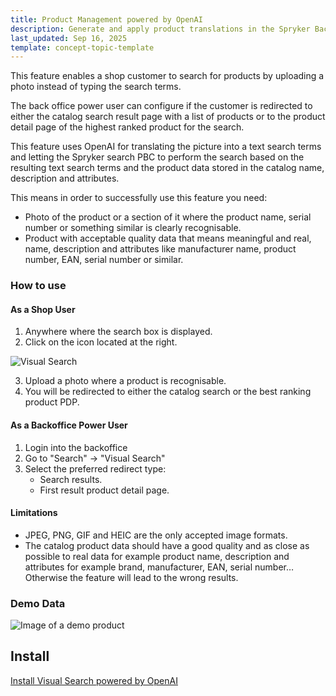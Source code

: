 ```yaml
---
title: Product Management powered by OpenAI
description: Generate and apply product translations in the Spryker Back Office. Translate names and descriptions between locales with AI assistance to speed up localization.
last_updated: Sep 16, 2025
template: concept-topic-template
---
```


This feature enables a shop customer to search for products by uploading a photo instead of typing the search terms.

The back office power user can configure if the customer is redirected to either the catalog search result page with a list of products or to the product detail page of the highest ranked product for the search.

This feature uses OpenAI for translating the picture into a text search terms and letting the Spryker search PBC to perform the search based on the resulting text search terms and the product data stored in the catalog name, description and attributes.

This means in order to successfully use this feature you need:
- Photo of the product or a section of it where the product name, serial number or something similar is clearly recognisable.
- Product with acceptable quality data that means meaningful and real, name, description and attributes like manufacturer name, product number, EAN, serial number or similar.

### How to use

#### As a Shop User

1. Anywhere where the search box is displayed.
2. Click on the icon located at the right.

<img src="https://spryker.s3.eu-central-1.amazonaws.com/docs/pbc/all/search/third-party-integrations/visual-search-powered-by-openai/screenshot.png" alt="Visual Search">

3. Upload a photo where a product is recognisable.
4. You will be redirected to either the catalog search or the best ranking product PDP.

#### As a Backoffice Power User

1. Login into the backoffice
2. Go to "Search" → "Visual Search"
3. Select the preferred redirect type:
   - Search results.
   - First result product detail page.

#### Limitations

- JPEG, PNG, GIF and HEIC are the only accepted image formats.
- The catalog product data should have a good quality and as close as possible to real data for example product name, description and attributes for example brand, manufacturer, EAN, serial number… Otherwise the feature will lead to the wrong results.

### Demo Data

<img src="https://spryker.s3.eu-central-1.amazonaws.com/docs/pbc/all/search/third-party-integrations/visual-search-powered-by-openai/thumb.jpeg" alt="Image of a demo product">

## Install

[Install Visual Search powered by OpenAI](/docs/pbc/all/search/latest/base-shop/third-party-integrations/visual-search-powered-by-openai/install-visual-search-powered-by-openai)


































